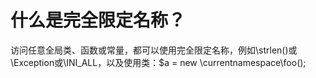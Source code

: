 # 什么是完全限定名称？

访问任意全局类、函数或常量，都可以使用完全限定名称，例如\strlen()或\Exception或\INI_ALL，以及使用类：$a = new \currentnamespace\foo();